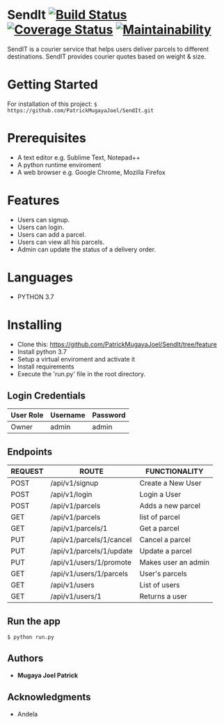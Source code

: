 # SendIt [![Build Status](https://travis-ci.org/PatrickMugayaJoel/SendIt.svg?branch=develop)](https://travis-ci.org/PatrickMugayaJoel/SendIt) [![Coverage Status](https://coveralls.io/repos/github/PatrickMugayaJoel/SendIt/badge.svg)](https://coveralls.io/github/PatrickMugayaJoel/SendIt) [![Maintainability](https://api.codeclimate.com/v1/badges/7a64cecee106d76232d1/maintainability)](https://codeclimate.com/github/PatrickMugayaJoel/SendIt/maintainability)

SendIT is a courier service that helps users deliver parcels to different destinations. SendIT provides courier quotes based on weight & size.
    

# Getting Started

For installation of this project:  `$ https://github.com/PatrickMugayaJoel/SendIt.git`

# Prerequisites

* A text editor e.g. Sublime Text, Notepad++
* A python runtime enviroment
* A web browser e.g. Google Chrome, Mozilla Firefox

# Features

* Users can signup.
* Users can login.
* Users can add a parcel.
* Users can view all his parcels.
* Admin can update the status of a delivery order.
 
# Languages

* PYTHON 3.7
 
# Installing

* Clone this: https://github.com/PatrickMugayaJoel/SendIt/tree/feature
* Install python 3.7
* Setup a virtual enviroment and activate it
* Install requirements
* Execute the 'run.py' file in the root directory.

## Login Credentials

| User Role | Username | Password |
| ----------- | -------- | --------- |
| Owner | admin | admin |

## Endpoints

| REQUEST | ROUTE | FUNCTIONALITY |
| ------- | ----- | ------------- |
| POST | /api/v1/signup |Create a New User|
| POST | /api/v1/login |Login a User|
| POST | /api/v1/parcels | Adds a new parcel |
| GET | /api/v1/parcels | list of parcel |
| GET | /api/v1/parcels/1 | Get a parcel |
| PUT | /api/v1/parcels/1/cancel | Cancel a parcel |
| PUT | /api/v1/parcels/1/update | Update a parcel |
| PUT | /api/v1/users/1/promote | Makes user an admin |
| GET | /api/v1/users/1/parcels | User's parcels |
| GET | /api/v1/users | List of users |
| GET | /api/v1/users/1 | Returns a user |

## Run the app

`$ python run.py`

## Authors

* **Mugaya Joel Patrick**
 
## Acknowledgments

* Andela





